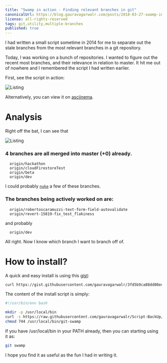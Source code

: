 ```yaml
---
title: "Swamp in action - Finding relevant branches in git"
canonicalUrl: https://blog.gauravagarwalr.com/posts/2018-03-27-swamp-in-action
license: all-rights-reserved
tags: git,utility,multiple-branches
published: true
---
```


I had written a small script sometime in 2014 for me to separate out the stale branches from the most relevant branches in a git repository.

Today, I was working on a bunch of repositories. I wanted to figure out the recent most branches, and their relevance in relation to master. It hit me out of nowhere and I remembered the script I had written earlier.

First, see the script in action:

![Listing][SwampInActionGif]

Alternatively, you can view it on [asciinema][AsciinemaLink].

# Analysis

Right off the bat, I can see that

![Listing][SwampInActionPng]

### 4 branches are all merged into master (+0) already.

  ```
    origin/hackathon
    origin/cloudFirestoreTest
    origin/beta
    origin/dev
  ```

I could probably [`nuke`][GitNuke] a few of these branches.

### The branches being actively worked on are:

  ```
    origin/robertoscaramuzzi-text-form-field-autovalidate
    origin/revert-15819-fix_test_flakiness
  ```

  and probably

  ```
    origin/dev
  ```

All right. Now I know which branch I want to branch off of.

# How to install?

A quick and easy install is using this [gist][InstallSwampGist]:

```bash
curl https://gist.githubusercontent.com/gauravagarwalr/3fd5b9ca88dd08ec5f6ce4d5e2c4c719/raw | sh
```

The content of the install script is simply:

```bash
#!/usr/bin/env bash

mkdir -p /usr/local/bin
curl -s https://raw.githubusercontent.com/gauravagarwalr/Script-BackUp/swamp-0.3/OS%20X/Custom-Git-Commands/git-swamp > /usr/local/bin/git-swamp
chmod 744 /usr/local/bin/git-swamp
```

If you have /usr/local/bin in your PATH already, then you can starting using it as:

```bash
git swamp
```

I hope you find it as useful as the fun I had in writing it.

[SwampInActionGif]: https://blog.gauravagarwalr.com/assets/gifs/02-swamp-in-action.gif
[SwampInActionPng]: https://blog.gauravagarwalr.com/assets/images/02-swamp-in-action.png
[AsciinemaLink]: https://asciinema.org/a/172856
[GitNuke]: https://github.com/gauravagarwalr/Script-BackUp/blob/master/OS%20X/Custom-Git-Commands/git-nuke
[GitBranchingModel]: http://nvie.com/posts/a-successful-git-branching-model/
[InstallSwampGist]: https://gist.github.com/gauravagarwalr/3fd5b9ca88dd08ec5f6ce4d5e2c4c719
